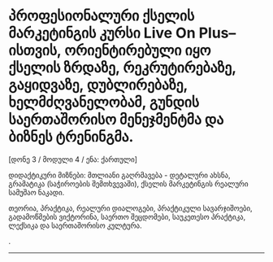 # პროფესიონალური ქსელის მარკეტინგის კურსი Live On Plus– ისთვის, ორიენტირებული იყო ქსელის ზრდაზე, რეკრუტირებაზე, გაყიდვაზე, დუბლირებაზე, ხელმძღვანელობამ, გუნდის საერთაშორისო მენეჯმენტმა და ბიზნეს ტრენინგმა.


[დონე 3 / მოდული 4 / ენა: ქართული]

დიდაქტიკური მიზნები: მთლიანი გაღრმავება - დეტალური ახსნა, გრამატიკა (საჭიროების შემთხვევაში), ქსელის მარკეტინგის რეალური სამუშაო ნაკადი.

თეორია, პრაქტიკა, რეალური დიალოგები, პრაქტიკული სავარჯიშოები, გადამოწმების ვიქტორინა, საერთო შეცდომები, საუკეთესო პრაქტიკა, ლექსიკა და საერთაშორისო კულტურა.


.

---